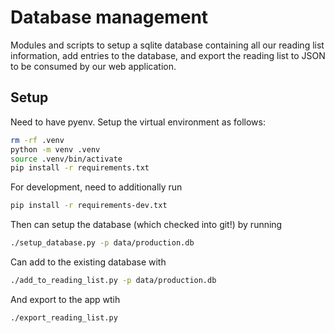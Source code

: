 # Database management

Modules and scripts to setup a sqlite database containing all
our reading list information, add entries to the database, and
export the reading list to JSON to be consumed by our web application.

## Setup

Need to have pyenv. Setup the virtual environment as follows:

```bash
rm -rf .venv
python -m venv .venv
source .venv/bin/activate
pip install -r requirements.txt
```

For development, need to additionally run

```bash
pip install -r requirements-dev.txt
```

Then can setup the database (which checked into git!) by running

```bash
./setup_database.py -p data/production.db
```

Can add to the existing database with

```bash
./add_to_reading_list.py -p data/production.db
```

And export to the app wtih

```bash
./export_reading_list.py
```


